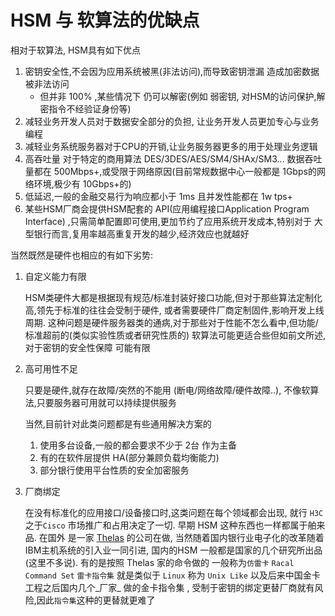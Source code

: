 # HSM 与 软算法的优缺点

相对于软算法, HSM具有如下优点

1. 密钥安全性,不会因为应用系统被黑\(非法访问\),而导致密钥泄漏 造成加密数据被非法访问
   * 但并非 100% ,某些情况下 仍可以解密\(例如 弱密钥, 对HSM的访问保护,解密指令不经验证身份等\)
2. 减轻业务开发人员对于数据安全部分的负担, 让业务开发人员更加专心与业务编程
3. 减轻业务系统服务器对于CPU的开销,让业务服务器更多的用于处理业务逻辑
4. 高吞吐量 对于特定的商用算法 DES/3DES/AES/SM4/SHAx/SM3... 数据吞吐量都在  500Mbps+,或受限于网络原因\(目前常规数据中心一般都是 1Gbps的网络环境,极少有 10Gbps+的\)
5. 低延迟,一般的金融交易行为响应都小于 1ms 且并发性能都在 1w tps+
6. 某些HSM厂商会提供HSM配套的 API\(应用编程接口Application Program Interface\) ,只需简单配置即可使用,更加节约了应用系统开发成本,特别对于 大型银行而言,复用率越高重复开发的越少,经济效应也就越好

当然既然是硬件也相应的有如下劣势:

1. 自定义能力有限 

   HSM类硬件大都是根据现有规范/标准封装好接口功能,但对于那些算法定制化高,领先于标准的往往会受制于硬件, 或者需要硬件厂商定制固件,影响开发上线周期. 这种问题是硬件服务器类的通病,对于那些对于性能不怎么看中,但功能/标准超前的\(类似实验性质或者研究性质的\) 软算法可能更适合些但如前文所述,对于密钥的安全性保障 可能有限

2. 高可用性不足

   只要是硬件,就存在故障/突然的不能用 \(断电/网络故障/硬件故障..\), 不像软算法,只要服务器可用就可以持续提供服务

   当然,目前针对此类问题都是有些通用解决方案的

   1. 使用多台设备,一般的都会要求不少于 2台 作为主备
   2. 有的在软件层提供 HA\(部分兼顾负载均衡能力\) 
   3. 部分银行使用平台性质的安全加密服务

3. 厂商绑定

   在没有标准化的应用接口/设备接口时,这类问题在每个领域都会出现, 就行 `H3C`之于`Cisco` 市场推广和占用决定了一切. 早期 HSM 这种东西也一样都属于舶来品. 在国外 是一家 [Thelas](https://www.thalesesecurity.com/products/hsm-management-and-monitoring) 的公司在做, 当然随着国内银行业电子化的改革随着 IBM主机系统的引入业一同引进, 国内的HSM 一般都是国家的几个研究所出品\(这里不多说\). 有的是按照 Thelas 家的命令做的 一般称为`仿雷卡` `Racal Command Set` `雷卡指令集` 就是类似于  `Linux` 称为 `Unix Like` 以及后来中国金卡工程之后国内几个_厂家_ 做的金卡指令集 , 受制于密钥的绑定更替厂商就有风险,因此`指令集`这种的更替就更难了

